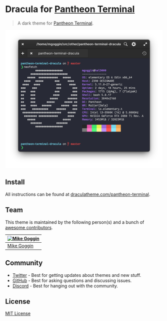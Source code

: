# Dracula for [Pantheon Terminal](https://elementary.io)

> A dark theme for [Pantheon Terminal](https://elementary.io).

![Screenshot](./screenshot.png)

## Install

All instructions can be found at [draculatheme.com/pantheon-terminal](https://draculatheme.com/pantheon-terminal).

## Team

This theme is maintained by the following person(s) and a bunch of [awesome contributors](https://github.com/dracula/pantheon-terminal/graphs/contributors).

| [![Mike Goggin](https://github.com/mgoggin.png?size=100)](https://github.com/mgoggin) |
| ------------------------------------------------------------------------------------- |
| [Mike Goggin](https://github.com/mgoggin)                                             |

## Community

- [Twitter](https://twitter.com/draculatheme) - Best for getting updates about themes and new stuff.
- [GitHub](https://github.com/dracula/dracula-theme/discussions) - Best for asking questions and discussing issues.
- [Discord](https://draculatheme.com/discord-invite) - Best for hanging out with the community.

## License

[MIT License](./LICENSE)
